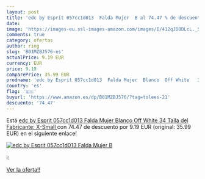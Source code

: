 ```yaml
---
layout: post
title: 'edc by Esprit 057cc1d013  Falda Mujer  B al 74.47 % de descuento'
date: 
image: 'https://images-eu.ssl-images-amazon.com/images/I/412qJDODLcL._SL200_.jpg'
comments: true
category: ofertas
author: ring
slug: 'B01MZBJ576-es'
actualPrice: 9.19 EUR
currency: EUR
price: 9.19
comparePrice: 35.99 EUR
prodname: 'edc by Esprit 057cc1d013  Falda Mujer  Blanco  Off White   34  Talla del Fabricante: X-Small '
country: 'es'
flag: '🇪🇸'
buyurl: 'https://www.amazon.es/dp/B01MZBJ576/?tag=tolees-21'
descuento: '74.47'
---
```


Está [edc by Esprit 057cc1d013  Falda Mujer  Blanco  Off White   34  Talla del Fabricante: X-Small ](https://www.amazon.es/dp/B01MZBJ576/?tag=tolees-21) con 74.47 de descuento por 9.19 EUR (original: 35.99 EUR) en el siguiente enlace!

[![edc by Esprit 057cc1d013  Falda Mujer  B](https://images-eu.ssl-images-amazon.com/images/I/412qJDODLcL._SL200_.jpg)](https://www.amazon.es/dp/B01MZBJ576/?tag=tolees-21)

ℹ️:


[Ver la oferta!!](https://www.amazon.es/dp/B01MZBJ576/?tag=tolees-21)
